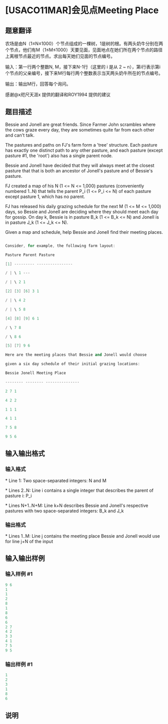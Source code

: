 # [USACO11MAR]会见点Meeting Place

## 题意翻译

农场是由N（1≤N≤1000）个节点组成的一棵树，1是树的根。有两头奶牛分别在两个节点，他们有M（1≤M≤1000）天要见面，见面地点在她们所在两个节点的路径上离根节点最近的节点。求出每天她们见面的节点编号。

输入：第一行两个整数N, M，接下来N-1行（这里的 i 是从 2 ~ n），第i行表示第i个节点的父亲编号，接下来M行每行两个整数表示当天两头奶牛所在的节点编号。

输出：输出M行，回答每个询问。

感谢@x咫尺天涯x 提供的翻译和ROY1994 提供的建议

## 题目描述

Bessie and Jonell are great friends. Since Farmer John scrambles where the cows graze every day, they are sometimes quite far from each other and can't talk.

The pastures and paths on FJ's farm form a 'tree' structure. Each pasture has exactly one distinct path to any other pasture, and each pasture (except pasture #1, the 'root') also has a single parent node.

Bessie and Jonell have decided that they will always meet at the closest pasture that that is both an ancestor of Jonell's pasture and of Bessie's pasture.

FJ created a map of his N (1 <= N <= 1,000) pastures (conveniently numbered 1..N) that tells the parent P\_i (1 <= P\_i <= N) of each pasture except pasture 1, which has no parent.

FJ has released his daily grazing schedule for the next M (1 <= M <= 1,000) days, so Bessie and Jonell are deciding where they should meet each day for gossip. On day k, Bessie is in pasture B\_k (1 <= B\_k <= N) and Jonell is in pasture J\_k (1 <= J\_k <= N).

Given a map and schedule, help Bessie and Jonell find their meeting places.

```cpp

Consider, for example, the following farm layout:

Pasture Parent Pasture

[1] --------- ----------------

/ | \ 1 ---

/ | \ 2 1

[2] [3] [6] 3 1

/ | \ 4 2

/ | \ 5 8

[4] [8] [9] 6 1

/ \ 7 8

/ \ 8 6

[5] [7] 9 6

Here are the meeting places that Bessie and Jonell would choose

given a six day schedule of their initial grazing locations:

Bessie Jonell Meeting Place

-------- -------- ---------------

2 7 1

4 2 2

1 1 1

4 1 1

7 5 8

9 5 6

```

## 输入输出格式

### 输入格式

\* Line 1: Two space-separated integers: N and M

\* Lines 2..N: Line i contains a single integer that describes the parent of pasture i: P\_i

\* Lines N+1..N+M: Line k+N describes Bessie and Jonell's respective pastures with two space-separated integers: B\_k and J\_k

### 输出格式

\* Lines 1..M: Line j contains the meeting place Bessie and Jonell would use for line j+N of the input

## 输入输出样例

### 输入样例 #1

```cpp
9 6 
1 
1 
2 
8 
1 
8 
6 
6 
2 7 
4 2 
3 3 
4 1 
7 5 
9 5 

```
### 输出样例 #1

```cpp
1 
2 
3 
1 
8 
6 

```
## 说明

